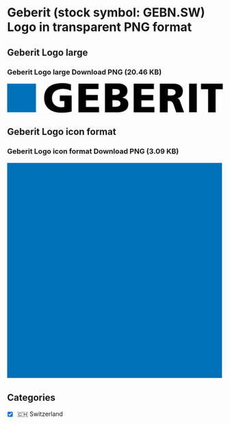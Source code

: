 # Geberit (stock symbol: GEBN.SW) Logo in transparent PNG format

## Geberit Logo large

### Geberit Logo large Download PNG (20.46 KB)

![Geberit Logo large Download PNG (20.46 KB)](/img/orig/GEBN.SW_BIG-e046e782.png)

## Geberit Logo icon format

### Geberit Logo icon format Download PNG (3.09 KB)

![Geberit Logo icon format Download PNG (3.09 KB)](/img/orig/GEBN.SW-8fb40175.png)



## Categories
- [x] 🇨🇭 Switzerland
